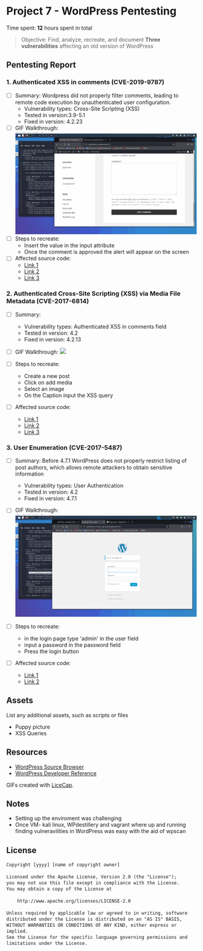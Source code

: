 # Project 7 - WordPress Pentesting

Time spent: **12** hours spent in total

> Objective: Find, analyze, recreate, and document **Three vulnerabilities** affecting an old version of WordPress

## Pentesting Report

### 1. Authenticated XSS in comments (CVE-2019-9787)
  - [ ] Summary: Wordpress did not properly filter comments, leading to remote code execution by unauthenticated user configuration.  
    - Vulnerability types: Cross-Site Scripting (XSS)
    - Tested in version:3.9-5.1
    - Fixed in version: 4.2.23
  - [ ] GIF Walkthrough: <img src = "Xss01.gif">
  - [ ] Steps to recreate: 
    - Insert the value in the input attribute
    - Once the comment is approved the alert will appear on the screen
  - [ ] Affected source code:
    - [Link 1](https://wpscan.com/vulnerability/8051e64b-f73e-45ce-a853-02b8e425155b)
    - [Link 2](https://www.exploit-db.com/exploits/36844)
    - [Link 3](https://wpdistillery.php)

### 2. Authenticated Cross-Site Scripting (XSS) via Media File Metadata (CVE-2017-6814)
  - [ ] Summary: 
    - Vulnerability types: Authenticated XSS in comments field
    - Tested in version: 4.2
    - Fixed in version: 4.2.13
  - [ ] GIF Walkthrough: <img src = "Xss02.gif">
  - [ ] Steps to recreate: 
    - Create a new post 
    - Click on add media
    - Select an image
    - On the Caption input the XSS query

  - [ ] Affected source code:
    - [Link 1](https://wpscan.com/vulnerability/2c5632d8-4d40-4099-9e8f-23afde51b56e)
    - [Link 2](https://wordpress.org/news/2017/03/wordpress-4-7-3-security-and-maintenance-release/)
    - [Link 3](https://wpdistillery.php)

### 3. User Enumeration (CVE-2017-5487)
  - [ ] Summary: Before 4.7.1 WordPress does not properly restrict listing of post authors, which allows remote attackers to obtain sensitive information
    - Vulnerability types: User Authentication
    - Tested in version: 4.2
    - Fixed in version: 4.7.1
  - [ ] GIF Walkthrough: <img src = "login.gif">
  - [ ] Steps to recreate: 
    - in the login page type 'admin' in the user field
    - input a password in the password field
    - Press the login button 

  - [ ] Affected source code:
    - [Link 1](https://wpdistillery.php)
    - [Link 2](https://core.trac.wordpress.org/browser/tags/version/src/source_file.php)


## Assets

List any additional assets, such as scripts or files
- Puppy picture
- XSS Queries

## Resources

- [WordPress Source Browser](https://core.trac.wordpress.org/browser/)
- [WordPress Developer Reference](https://developer.wordpress.org/reference/)

GIFs created with [LiceCap](http://www.cockos.com/licecap/).

## Notes

- Setting up the enviroment was challenging
- Once VM- kali linux, WPdestillery and vagrant where up and running finding vulneravilities in WordPress was easy with the aid of wpscan

## License

    Copyright [yyyy] [name of copyright owner]

    Licensed under the Apache License, Version 2.0 (the "License");
    you may not use this file except in compliance with the License.
    You may obtain a copy of the License at

        http://www.apache.org/licenses/LICENSE-2.0

    Unless required by applicable law or agreed to in writing, software
    distributed under the License is distributed on an "AS IS" BASIS,
    WITHOUT WARRANTIES OR CONDITIONS OF ANY KIND, either express or implied.
    See the License for the specific language governing permissions and
    limitations under the License.
